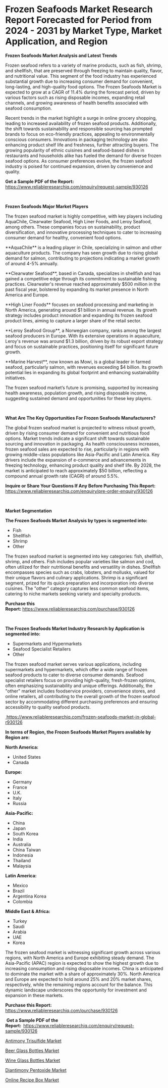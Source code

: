 <p><h1>Frozen Seafoods Market Research Report Forecasted for Period from 2024 -  2031 by Market Type, Market Application, and Region</h1></p><p><strong>Frozen Seafoods Market Analysis and Latest Trends</strong></p>
<p><p>Frozen seafood refers to a variety of marine products, such as fish, shrimp, and shellfish, that are preserved through freezing to maintain quality, flavor, and nutritional value. This segment of the food industry has experienced substantial growth due to increasing consumer demand for convenient, long-lasting, and high-quality food options. The Frozen Seafoods Market is expected to grow at a CAGR of 11.4% during the forecast period, driven by various factors such as rising disposable incomes, expanding retail channels, and growing awareness of health benefits associated with seafood consumption.</p><p>Recent trends in the market highlight a surge in online grocery shopping, leading to increased availability of frozen seafood products. Additionally, the shift towards sustainability and responsible sourcing has prompted brands to focus on eco-friendly practices, appealing to environmentally conscious consumers. Innovations in packaging technology are also enhancing product shelf life and freshness, further attracting buyers. The growing popularity of ethnic cuisines and seafood-based dishes in restaurants and households alike has fueled the demand for diverse frozen seafood options. As consumer preferences evolve, the frozen seafood industry is poised for continued expansion, driven by convenience and quality.</p></p>
<p><strong>Get a Sample PDF of the Report:&nbsp;</strong> <a href="https://www.reliableresearchiq.com/enquiry/request-sample/930126?utm_campaign=1141&utm_medium=2&utm_source=Github&utm_content=ia&utm_term=16112024&utm_id=frozen-seafoods">https://www.reliableresearchiq.com/enquiry/request-sample/930126</a></p>
<p>&nbsp;</p>
<p><strong>Frozen Seafoods Major Market Players</strong></p>
<p><p>The frozen seafood market is highly competitive, with key players including AquaChile, Clearwater Seafood, High Liner Foods, and Leroy Seafood, among others. These companies focus on sustainability, product diversification, and innovative processing techniques to cater to increasing consumer demand for healthy, convenient food options.</p><p>**AquaChile** is a leading player in Chile, specializing in salmon and other aquaculture products. The company has seen growth due to rising global demand for salmon, contributing to projections indicating a market growth of around 4-5% annually. </p><p>**Clearwater Seafood**, based in Canada, specializes in shellfish and has gained a competitive edge through its commitment to sustainable fishing practices. Clearwater's revenue reached approximately $500 million in the past fiscal year, bolstered by expanding its market presence in North America and Europe. </p><p>**High Liner Foods** focuses on seafood processing and marketing in North America, generating around $1 billion in annual revenue. Its growth strategy includes product innovation and expanding its frozen seafood product lines, aiming to capture a larger share of the retail sector.</p><p>**Leroy Seafood Group**, a Norwegian company, ranks among the largest seafood producers in Europe. With its extensive operations in aquaculture, Leroy's revenue was around $1.3 billion, driven by its robust export strategy and focus on sustainable practices, positioning itself for significant future growth.</p><p>**Marine Harvest**, now known as Mowi, is a global leader in farmed seafood, particularly salmon, with revenues exceeding $4 billion. Its growth potential lies in expanding its global footprint and enhancing sustainability initiatives.</p><p>The frozen seafood market’s future is promising, supported by increasing health awareness, population growth, and rising disposable income, suggesting sustained demand and opportunities for these key players.</p></p>
<p>&nbsp;</p>
<p><strong>What Are The Key Opportunities For Frozen Seafoods Manufacturers?</strong></p>
<p><p>The global frozen seafood market is projected to witness robust growth, driven by rising consumer demand for convenient and nutritious food options. Market trends indicate a significant shift towards sustainable sourcing and innovation in packaging. As health consciousness increases, frozen seafood sales are expected to rise, particularly in regions with growing middle-class populations like Asia-Pacific and Latin America. Key drivers include the expansion of e-commerce and advancements in freezing technology, enhancing product quality and shelf life. By 2028, the market is anticipated to reach approximately $50 billion, reflecting a compound annual growth rate (CAGR) of around 5.5%.</p></p>
<p><strong>Inquire or Share Your Questions If Any Before Purchasing This Report:</strong> <a href="https://www.reliableresearchiq.com/enquiry/pre-order-enquiry/930126?utm_campaign=1141&utm_medium=2&utm_source=Github&utm_content=ia&utm_term=16112024&utm_id=frozen-seafoods">https://www.reliableresearchiq.com/enquiry/pre-order-enquiry/930126</a></p>
<p>&nbsp;</p>
<p><strong>Market Segmentation</strong></p>
<p><strong>The Frozen Seafoods Market Analysis by types is segmented into:</strong></p>
<p><ul><li>Fish</li><li>Shellfish</li><li>Shrimp</li><li>Other</li></ul></p>
<p><p>The frozen seafood market is segmented into key categories: fish, shellfish, shrimp, and others. Fish includes popular varieties like salmon and cod, often utilized for their nutritional benefits and versatility in dishes. Shellfish encompasses species such as crabs, lobsters, and mollusks, valued for their unique flavors and culinary applications. Shrimp is a significant segment, prized for its quick preparation and incorporation into diverse cuisines. The "other" category captures less common seafood items, catering to niche markets seeking variety and specialty products.</p></p>
<p><strong>Purchase this Report:&nbsp;</strong><a href="https://www.reliableresearchiq.com/purchase/930126?utm_campaign=1141&utm_medium=2&utm_source=Github&utm_content=ia&utm_term=16112024&utm_id=frozen-seafoods">https://www.reliableresearchiq.com/purchase/930126</a></p>
<p>&nbsp;</p>
<p><strong>The Frozen Seafoods Market Industry Research by Application is segmented into:</strong></p>
<p><ul><li>Supermarkets and Hypermarkets</li><li>Seafood Specialist Retailers</li><li>Other</li></ul></p>
<p><p>The frozen seafood market serves various applications, including supermarkets and hypermarkets, which offer a wide range of frozen seafood products to cater to diverse consumer demands. Seafood specialist retailers focus on providing high-quality, fresh-frozen options, often emphasizing sustainability and unique offerings. Additionally, the "other" market includes foodservice providers, convenience stores, and online retailers, all contributing to the overall growth of the frozen seafood sector by accommodating different purchasing preferences and ensuring accessibility to quality seafood products.</p></p>
<p><a href="https://www.reliableresearchiq.com/frozen-seafoods-market-in-global-r930126?utm_campaign=1141&utm_medium=2&utm_source=Github&utm_content=ia&utm_term=16112024&utm_id=frozen-seafoods">&nbsp;https://www.reliableresearchiq.com/frozen-seafoods-market-in-global-r930126</a></p>
<p><strong>In terms of Region, the Frozen Seafoods Market Players available by Region are:</strong></p>
<p>
    <p> <strong> North America: </strong>
        <ul>
            <li>United States</li>
            <li>Canada</li>
        </ul>
        </p> 
    <p> <strong> Europe: </strong>
        <ul>
            <li>Germany</li>
            <li>France</li>
            <li>U.K.</li>
            <li>Italy</li>
            <li>Russia</li>
        </ul>
        </p> 
    <p> <strong> Asia-Pacific: </strong>
        <ul>
            <li>China</li>
            <li>Japan</li>
            <li>South Korea</li>
            <li>India</li>
            <li>Australia</li>
            <li>China Taiwan</li>
            <li>Indonesia</li>
            <li>Thailand</li>
            <li>Malaysia</li>
        </ul>
        </p> 
    <p> <strong> Latin America: </strong>
        <ul>
            <li>Mexico</li>
            <li>Brazil</li>
            <li>Argentina Korea</li>
            <li>Colombia</li>
        </ul>
        </p> 
    <p> <strong> Middle East & Africa: </strong>
        <ul>
            <li>Turkey</li>
            <li>Saudi</li>
            <li>Arabia</li>
            <li>UAE</li>
            <li>Korea</li>
        </ul>
    </p>
    </p>
<p><p>The frozen seafood market is witnessing significant growth across various regions, with North America and Europe exhibiting steady demand. The Asia-Pacific (APAC) region is expected to show the highest growth due to increasing consumption and rising disposable incomes. China is anticipated to dominate the market with a share of approximately 30%. North America and Europe are expected to hold around 25% and 20% market shares, respectively, while the remaining regions account for the balance. This dynamic landscape underscores the opportunity for investment and expansion in these markets.</p></p>
<p><strong>Purchase this Report: </strong><a href="https://www.reliableresearchiq.com/purchase/930126?utm_campaign=1141&utm_medium=2&utm_source=Github&utm_content=ia&utm_term=16112024&utm_id=frozen-seafoods">https://www.reliableresearchiq.com/purchase/930126</a></p>
<p>&nbsp;<strong>Get a Sample PDF of the Report:&nbsp;&nbsp;</strong><a href="https://www.reliableresearchiq.com/enquiry/request-sample/930126?utm_campaign=1141&utm_medium=2&utm_source=Github&utm_content=ia&utm_term=16112024&utm_id=frozen-seafoods">https://www.reliableresearchiq.com/enquiry/request-sample/930126</a></p>
<p><strong></strong></p>
<p><p><a href="https://issuu.com/reportprime-2/docs/antimony-trisulfide-market-size-203_cb5c652bead0bb?utm_campaign=1141&utm_medium=2&utm_source=Github&utm_content=ia&utm_term=16112024&utm_id=frozen-seafoods">Antimony Trisulfide Market</a></p><p><a href="https://www.linkedin.com/pulse/strategic-market-insights-navigating-global-beer-glass-bottles-k61bf?utm_campaign=1141&utm_medium=2&utm_source=Github&utm_content=ia&utm_term=16112024&utm_id=frozen-seafoods">Beer Glass Bottles Market</a></p><p><a href="https://www.linkedin.com/pulse/global-wine-glass-bottles-market-pulse-trends-growth-analysis-omxaf?utm_campaign=1141&utm_medium=2&utm_source=Github&utm_content=ia&utm_term=16112024&utm_id=frozen-seafoods">Wine Glass Bottles Market</a></p><p><a href="https://issuu.com/reportprime-2/docs/diantimony-pentoxide-market-size-20_398975a64db457?utm_campaign=1141&utm_medium=2&utm_source=Github&utm_content=ia&utm_term=16112024&utm_id=frozen-seafoods">Diantimony Pentoxide Market</a></p><p><a href="https://www.linkedin.com/pulse/global-online-recipe-box-market-trends-forecasts-strategic-vwpzf?utm_campaign=1141&utm_medium=2&utm_source=Github&utm_content=ia&utm_term=16112024&utm_id=frozen-seafoods">Online Recipe Box Market</a></p></p>
